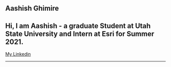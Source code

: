 ## Aashish Ghimire
Hi,
I am Aashish - a graduate Student at Utah State University and Intern at Esri for Summer 2021.   
---  

[My Linkedin](https://www.linkedin.com/in/aashishghimire/)  
<!-- [My Twitter](http://twitter.com/helloAashish)   -->


---
